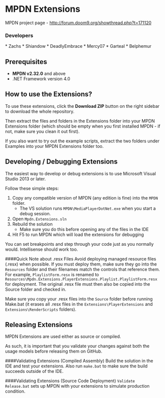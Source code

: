 MPDN Extensions
===============

MPDN project page - http://forum.doom9.org/showthread.php?t=171120

<H3>Developers</H3>
* Zachs
* Shiandow
* DeadlyEmbrace
* Mercy07
* Garteal
* Belphemur


Prerequisites
-------------
* **MPDN v2.32.0** and above
* .NET Framework version 4.0


How to use the Extensions?
--------------------------

To use these extensions, click the **Download ZIP** button on the right sidebar to download the whole repository.

Then extract the files and folders in the Extensions folder into your MPDN Extensions folder (which should be empty when you first installed MPDN - if not, make sure you clean it out first).

If you also want to try out the example scripts, extract the two folders under Examples into your MPDN Extensions folder too.


Developing / Debugging Extensions
---------------------------------

The easiest way to develop or debug extensions is to use Microsoft Visual Studio 2013 or later.

Follow these simple steps:

1. Copy any compatible version of MPDN (any edition is fine) into the `MPDN` folder.
    * The VS solution runs `MPDN\MediaPlayerDotNet.exe` when you start a debug session.
1. Open `Mpdn.Extensions.sln`
1. Rebuild the solution
    * Make sure you do this before opening any of the files in the IDE
1. Hit F5 to run MPDN which will load the extensions for debugging

You can set breakpoints and step through your code just as you normally would. Intellisense should work too.

####Quick Note about .resx Files
Avoid deploying managed resource files (.resx) when possible. If you must deploy them, make sure they go into the `Resources` folder and their filenames match the controls that reference them. For example, `PlaylistForm.resx` is renamed to `Resources\Mpdn.Extensions.PlayerExtensions.Playlist.PlaylistForm.resx` for deployment. The original .resx file must then also be copied into the Source folder and checked in.

Make sure you copy your .resx files into the `Source` folder before running Make.bat (it erases all .resx files in the `Extensions\PlayerExtensions` and `Extensions\RenderScripts` folders).


Releasing Extensions
--------------------

MPDN Extensions are used either as source or compiled.  

As such, it is important that you validate your changes against both the usage models before releasing them on GitHub.

####Validating Extensions (Compiled Assembly)
Build the solution in the IDE and test your extensions. Also run `make.bat` to make sure the build succeeds outside of the IDE.

####Validating Extensions (Source Code Deployment)
`Validate Release.bat` sets up MPDN with your extensions to simulate production condition.

